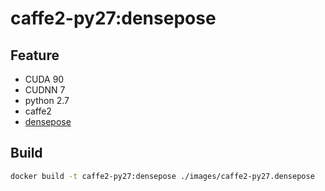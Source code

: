 # caffe2-py27:densepose

## Feature

* CUDA 90 
* CUDNN 7
* python 2.7
* caffe2
* [densepose](https://github.com/facebookresearch/DensePose)

## Build

```bash
docker build -t caffe2-py27:densepose ./images/caffe2-py27.densepose
```
